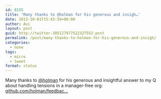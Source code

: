 ```yaml
---
id: 8155
title: 'Many thanks to @holman for his generous and insigh…'
date: 2013-10-01T15:43:59+00:00
author: Avi
layout: post
guid: http://twitter-385127977522327552-post
permalink: /post/many-thanks-to-holman-for-his-generous-and-insigh/
categories:
  - none
tags:
  - micro
  - tweet
format: status
---
```

Many thanks to [@holman](http://twitter.com/holman) for his generous and insightful answer to my Q about handling tensions in a manager-free org: [github.com/holman/feedbac…](https://github.com/holman/feedback/issues/430)